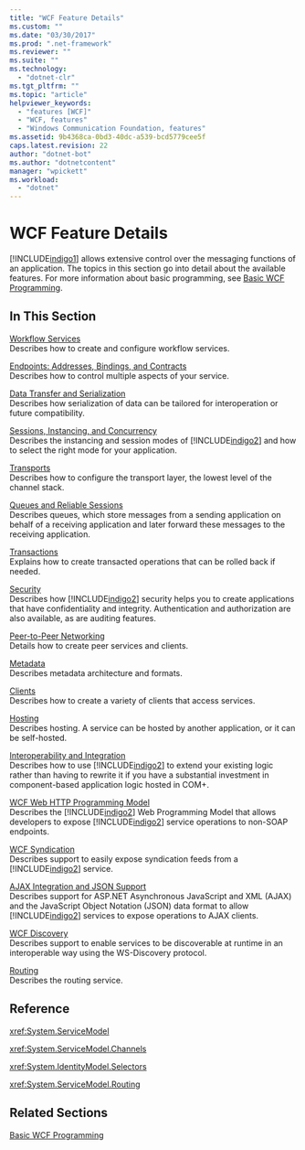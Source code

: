 ```yaml
---
title: "WCF Feature Details"
ms.custom: ""
ms.date: "03/30/2017"
ms.prod: ".net-framework"
ms.reviewer: ""
ms.suite: ""
ms.technology: 
  - "dotnet-clr"
ms.tgt_pltfrm: ""
ms.topic: "article"
helpviewer_keywords: 
  - "features [WCF]"
  - "WCF, features"
  - "Windows Communication Foundation, features"
ms.assetid: 9b4368ca-0bd3-40dc-a539-bcd5779cee5f
caps.latest.revision: 22
author: "dotnet-bot"
ms.author: "dotnetcontent"
manager: "wpickett"
ms.workload: 
  - "dotnet"
---
```

# WCF Feature Details
[!INCLUDE[indigo1](../../../../includes/indigo1-md.md)] allows extensive control over the messaging functions of an application. The topics in this section go into detail about the available features. For more information about basic programming, see [Basic WCF Programming](../../../../docs/framework/wcf/basic-wcf-programming.md).  
  
## In This Section  
 [Workflow Services](../../../../docs/framework/wcf/feature-details/workflow-services.md)  
 Describes how to create and configure workflow services.  
  
 [Endpoints: Addresses, Bindings, and Contracts](../../../../docs/framework/wcf/feature-details/endpoints-addresses-bindings-and-contracts.md)  
 Describes how to control multiple aspects of your service.  
  
 [Data Transfer and Serialization](../../../../docs/framework/wcf/feature-details/data-transfer-and-serialization.md)  
 Describes how serialization of data can be tailored for interoperation or future compatibility.  
  
 [Sessions, Instancing, and Concurrency](../../../../docs/framework/wcf/feature-details/sessions-instancing-and-concurrency.md)  
 Describes the instancing and session modes of [!INCLUDE[indigo2](../../../../includes/indigo2-md.md)] and how to select the right mode for your application.  
  
 [Transports](../../../../docs/framework/wcf/feature-details/transports.md)  
 Describes how to configure the transport layer, the lowest level of the channel stack.  
  
 [Queues and Reliable Sessions](../../../../docs/framework/wcf/feature-details/queues-and-reliable-sessions.md)  
 Describes queues, which store messages from a sending application on behalf of a receiving application and later forward these messages to the receiving application.  
  
 [Transactions](../../../../docs/framework/wcf/feature-details/transactions-in-wcf.md)  
 Explains how to create transacted operations that can be rolled back if needed.  
  
 [Security](../../../../docs/framework/wcf/feature-details/security.md)  
 Describes how [!INCLUDE[indigo2](../../../../includes/indigo2-md.md)] security helps you to create applications that have confidentiality and integrity. Authentication and authorization are also available, as are auditing features.  
  
 [Peer-to-Peer Networking](../../../../docs/framework/wcf/feature-details/peer-to-peer-networking.md)  
 Details how to create peer services and clients.  
  
 [Metadata](../../../../docs/framework/wcf/feature-details/metadata.md)  
 Describes metadata architecture and formats.  
  
 [Clients](../../../../docs/framework/wcf/feature-details/clients.md)  
 Describes how to create a variety of clients that access services.  
  
 [Hosting](../../../../docs/framework/wcf/feature-details/hosting.md)  
 Describes hosting. A service can be hosted by another application, or it can be self-hosted.  
  
 [Interoperability and Integration](../../../../docs/framework/wcf/feature-details/interoperability-and-integration.md)  
 Describes how to use [!INCLUDE[indigo2](../../../../includes/indigo2-md.md)] to extend your existing logic rather than having to rewrite it if you have a substantial investment in component-based application logic hosted in COM+.  
  
 [WCF Web HTTP Programming Model](../../../../docs/framework/wcf/feature-details/wcf-web-http-programming-model.md)  
 Describes the [!INCLUDE[indigo2](../../../../includes/indigo2-md.md)] Web Programming Model that allows developers to expose [!INCLUDE[indigo2](../../../../includes/indigo2-md.md)] service operations to non-SOAP endpoints.  
  
 [WCF Syndication](../../../../docs/framework/wcf/feature-details/wcf-syndication.md)  
 Describes support to easily expose syndication feeds from a [!INCLUDE[indigo2](../../../../includes/indigo2-md.md)] service.  
  
 [AJAX Integration and JSON Support](../../../../docs/framework/wcf/feature-details/ajax-integration-and-json-support.md)  
 Describes support for ASP.NET Asynchronous JavaScript and XML (AJAX) and the JavaScript Object Notation (JSON) data format to allow [!INCLUDE[indigo2](../../../../includes/indigo2-md.md)] services to expose operations to AJAX clients.  
  
 [WCF Discovery](../../../../docs/framework/wcf/feature-details/wcf-discovery.md)  
 Describes support to enable services to be discoverable at runtime in an interoperable way using the WS-Discovery protocol.  
  
 [Routing](../../../../docs/framework/wcf/feature-details/routing.md)  
 Describes the routing service.  
  
## Reference  
 <xref:System.ServiceModel>  
  
 <xref:System.ServiceModel.Channels>  
  
 <xref:System.IdentityModel.Selectors>  
  
 <xref:System.ServiceModel.Routing>  
  
## Related Sections  
 [Basic WCF Programming](../../../../docs/framework/wcf/basic-wcf-programming.md)
